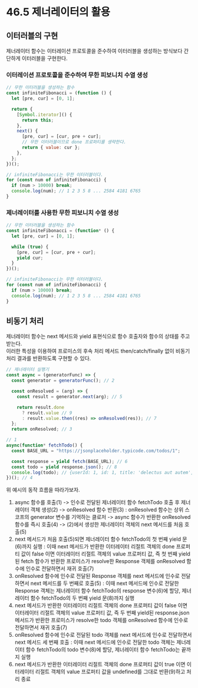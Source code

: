 # 46.5 제너레이터의 활용

## 이터러블의 구현

제너레이터 함수는 이터레이션 프로토콜을 준수하여 이터러블을 생성하는 방식보다 간단하게 이터러블을 구현한다.

### 이터레이션 프로토콜을 준수하여 무한 피보니치 수열 생성

```js
// 무한 이터러블을 생성하는 함수
const infiniteFibonacci = (function () {
  let [pre, cur] = [0, 1];

  return {
    [Symbol.iterator]() {
      return this;
    },
    next() {
      [pre, cur] = [cur, pre + cur];
      // 무한 이터러블이므로 done 프로퍼티를 생략한다.
      return { value: cur };
    },
  };
})();

// infiniteFibonacci는 무한 이터러블이다.
for (const num of infiniteFibonacci) {
  if (num > 10000) break;
  console.log(num); // 1 2 3 5 8 ... 2584 4181 6765
}
```

### 제너레이터를 사용한 무한 피보니치 수열 생성

```js
// 무한 이터러블을 생성하는 함수
const infiniteFibonacci = (function* () {
  let [pre, cur] = [0, 1];

  while (true) {
    [pre, cur] = [cur, pre + cur];
    yield cur;
  }
})();

// infiniteFibonacci는 무한 이터러블이다.
for (const num of infiniteFibonacci) {
  if (num > 10000) break;
  console.log(num); // 1 2 3 5 8 ... 2584 4181 6765
}
```

## 비동기 처리

제너레이터 함수는 next 메서드와 yield 표현식으로 함수 호출자와 함수의 상태를 주고받는다.  
이러한 특성을 이용하여 프로미스의 후속 처리 메서드 then/catch/finally 없이 비동기 처리 결과를 반환하도록 구현할 수 있다.

```js
// 제너레이터 실행기
const async = (generatorFunc) => {
  const generator = generatorFunc(); // 2

  const onResolved = (arg) => {
    const result = generator.next(arg); // 5

    return result.done
      ? result.value // 9
      : result.value.then((res) => onResolved(res)); // 7
  };
  return onResolved; // 3

// 1
async(function* fetchTodo() {
  const BASE_URL = "https://jsonplaceholder.typicode.com/todos/1";

  const response = yield fetch(BASE_URL); // 6
  const todo = yield response.json(); // 8
  console.log(todo); // {userId: 1, id: 1, title: 'delectus aut autem', completed: false}
})(); // 4
```

위 예시의 동작 흐름을 따라가보자.

1. async 함수를 호출(1) -> 인수로 전달된 제너레이터 함수 fetchTodo 호출 후 제너레이터 객체 생성(2) -> onResolved 함수 반환(3) : onResolved 함수는 상위 스코프의 generator 변수를 기억하는 클로저 -> async 함수가 반환한 onResolved 함수를 즉시 호출(4) -> (2)에서 생성한 제너레이터 객체의 next 메서드를 처음 호출(5)
2. next 메서드가 처음 호출(5)되면 제너레이터 함수 fetchTodo의 첫 번째 yield 문(6)까지 실행 : 이때 next 메서드가 반환한 이터레이터 리절트 객체의 done 프로퍼티 값이 false 이면 이터레이터 리절트 객체의 value 프로퍼티 값, 즉 첫 번째 yield된 fetch 함수가 반환한 프로미스가 resolve한 Response 객체를 onResolved 함수에 인수로 전달하면서 재귀 호출(7)
3. onResolved 함수에 인수로 전달된 Response 객체를 next 메서드에 인수로 전달하면서 next 메서드를 두 번째로 호출(5) : 이때 next 메서드에 인수로 전달한 Response 객체는 제너레이터 함수 fetchTodo의 response 변수(6)에 할당, 제너레이터 함수 fetchTodo의 두 번째 yield 문(8)까지 실행
4. next 메서드가 반환한 이터레이터 리절트 객체의 done 프로퍼티 값이 false 이면 이터레이터 리절트 객체의 value 프로퍼티 값, 즉 두 번째 yield된 response.json 메서드가 반환한 프로미스가 resolve한 todo 객체를 onResolved 함수에 인수로 전달하면서 재귀 호출(7)
5. onResolved 함수에 인수로 전달된 todo 객체를 next 메서드에 인수로 전달하면서 next 메서드 세 번째 호출 : 이때 next 메서드에 인수로 전달한 todo 객체는 제너레이터 함수 fetchTodo의 todo 변수(8)에 할당, 제너레이터 함수 fetchTodo는 끝까지 실행
6. next 메서드가 반환한 이터레이터 리절트 객체의 done 프로퍼티 값이 true 이면 이터레이터 리절트 객체의 value 프로퍼티 값을 undefined를 그대로 반환(9)하고 처리 종료
